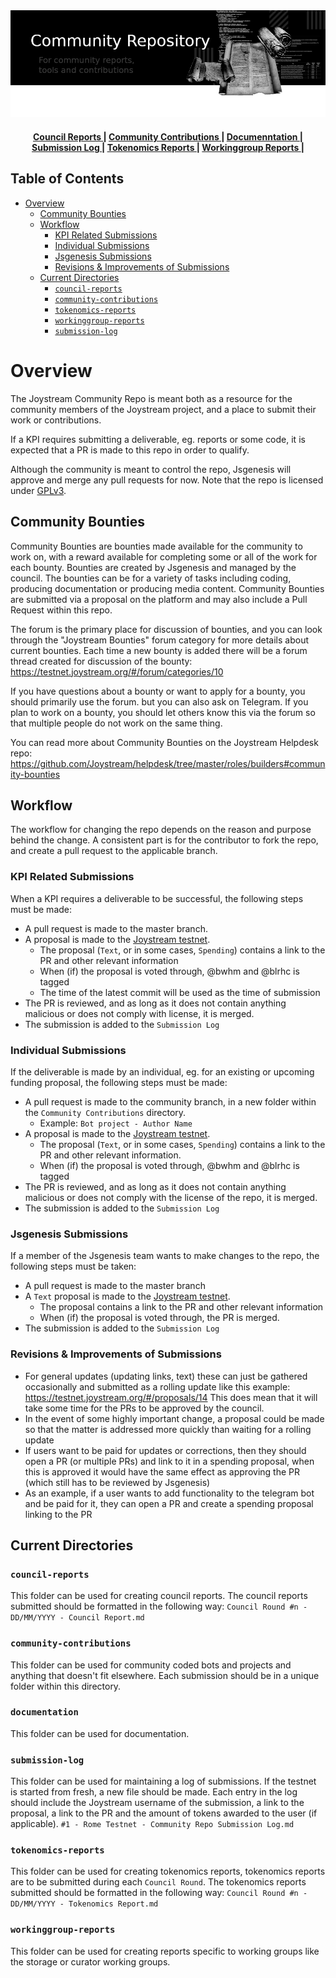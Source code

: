 <div align="center">
  <img src="img/community.png">
</div>

<div align="center">
  <h4>
    <a href="/council-reports">
    Council Reports
    </a>
	  <span> | </span>
    <a href="/community-contributions">
    Community Contributions
    </a>
	  <span> | </span>
    <a href="/documentation">
    Documenntation
    </a>
	  <span> | </span>
    <a href="/submission-log">
    Submission Log
    </a>
    <span> | </span>
    <a href="/tokenomics-reports">
    Tokenomics Reports
  </a>
     <span> | </span>
    <a href="/workinggroup-reports">
    Workinggroup Reports
  </a>
   <span> | </span>
  </h4>
</div>

Table of Contents
--

<!-- TOC START min:1 max:3 link:true asterisk:false update:true -->
- [Overview](#overview)
  - [Community Bounties](#community-bounties)
  - [Workflow](#workflow)
    - [KPI Related Submissions](#kpi-related-submissions)
    - [Individual Submissions](#individual-submissions)
    - [Jsgenesis Submissions](#jsgenesis-submissions)
    - [Revisions & Improvements of Submissions](#revisions--improvements-of-submissions)
  - [Current Directories](#current-directories)
    - [`council-reports`](#council-reports)
    - [`community-contributions`](#community-contributions)
    - [`tokenomics-reports`](#tokenomics-reports)
    - [`workinggroup-reports`](#workinggroup-reports)
    - [`submission-log`](#submission-log)
<!-- TOC END -->

# Overview

The Joystream Community Repo is meant both as a resource for the community members of the Joystream project, and a place to submit their work or contributions.

If a KPI requires submitting a deliverable, eg. reports or some code, it is expected that a PR is made to this repo in order to qualify.

Although the community is meant to control the repo, Jsgenesis will approve and merge any pull requests for now. Note that the repo is licensed under [GPLv3](/LICENSE).

## Community Bounties

Community Bounties are bounties made available for the community to work on, with a reward available for completing some or all of the work for each bounty. Bounties are created by Jsgenesis and managed by the council. The bounties can be for a variety of tasks including coding, producing documentation or producing media content. Community Bounties are submitted via a proposal on the platform and may also include a Pull Request within this repo.

The forum is the primary place for discussion of bounties, and you can look through the "Joystream Bounties" forum category for more details about current bounties. Each time a new bounty is added there will be a forum thread created for discussion of the bounty: https://testnet.joystream.org/#/forum/categories/10

If you have questions about a bounty or want to apply for a bounty, you should primarily use the forum. but you can also ask on Telegram. If you plan to work on a bounty, you should let others know this via the forum so that multiple people do not work on the same thing.

You can read more about Community Bounties on the Joystream Helpdesk repo: https://github.com/Joystream/helpdesk/tree/master/roles/builders#community-bounties

## Workflow

The workflow for changing the repo depends on the reason and purpose behind the change.
A consistent part is for the contributor to fork the repo, and create a pull request to the applicable branch.

### KPI Related Submissions
When a KPI requires a deliverable to be successful, the following steps must be made:
- A pull request is made to the master branch.
- A proposal is made to the [Joystream testnet](https://testnet.joystream.org/).
  - The proposal (`Text`, or in some cases, `Spending`) contains a link to the PR and other relevant information
  - When (if) the proposal is voted through, @bwhm and @blrhc is tagged
  - The time of the latest commit will be used as the time of submission
- The PR is reviewed, and as long as it does not contain anything malicious or does not comply with license, it is merged.
- The submission is added to the `Submission Log`

### Individual Submissions
If the deliverable is made by an individual, eg. for an existing or upcoming funding proposal, the following steps must be made:
- A pull request is made to the community branch, in a new folder within the `Community Contributions` directory.
  - Example: `Bot project - Author Name`
- A proposal is made to the [Joystream testnet](https://testnet.joystream.org/).
  - The proposal (`Text`, or in some cases, `Spending`) contains a link to the PR and other relevant information.
  - When (if) the proposal is voted through, @bwhm and @blrhc is tagged
- The PR is reviewed, and as long as it does not contain anything malicious or does not comply with the license of the repo, it is merged.
- The submission is added to the `Submission Log`

### Jsgenesis Submissions
If a member of the Jsgenesis team wants to make changes to the repo, the following steps must be taken:
- A pull request is made to the master branch
- A `Text` proposal is made to the [Joystream testnet](https://testnet.joystream.org/).
  - The proposal contains a link to the PR and other relevant information
  - When (if) the proposal is voted through, the PR is merged.
- The submission is added to the `Submission Log`

### Revisions & Improvements of Submissions
* For general updates (updating links, text) these can just be gathered occasionally and submitted as a rolling update like this example: https://testnet.joystream.org/#/proposals/14 This does mean that it will take some time for the PRs to be approved by the council.
* In the event of some highly important change, a proposal could be made so that the matter is addressed more quickly than waiting for a rolling update
* If users want to be paid for updates or corrections, then they should open a PR (or multiple PRs) and link to it in a spending proposal, when this is approved it would have the same effect as approving the PR (which still has to be reviewed by Jsgenesis)
* As an example, if a user wants to add functionality to the telegram bot and be paid for it, they can open a PR and create a spending proposal linking to the PR

## Current Directories
### `council-reports`
This folder can be used for creating council reports. The council reports submitted should be formatted in the following way:
`Council Round #n - DD/MM/YYYY - Council Report.md`
### `community-contributions`
This folder can be used for community coded bots and projects and anything that doesn't fit elsewhere. Each submission should be in a unique folder within this directory.
### `documentation`
This folder can be used for documentation.
### `submission-log`
This folder can be used for maintaining a log of submissions. If the testnet is started from fresh, a new file should be made.
Each entry in the log should include the Joystream username of the submission, a link to the proposal, a link to the PR and the amount of tokens awarded to the user (if applicable).
`#1 - Rome Testnet - Community Repo Submission Log.md`
### `tokenomics-reports`
This folder can be used for creating tokenomics reports, tokenomics reports are to be submitted during each `Council Round`. The tokenomics reports submitted should be formatted in the following way:
`Council Round #n - DD/MM/YYYY - Tokenomics Report.md`
### `workinggroup-reports`
This folder can be used for creating reports specific to working groups like the storage or curator working groups.
